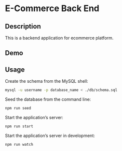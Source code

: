 # E-Commerce Back End

## Description

This is a backend application for ecommerce platform.

## Demo

## Usage

Create the schema from the MySQL shell:

```bash
mysql -u username -p database_name < ./db/schema.sql
```

Seed the database from the command line:

```bash
npm run seed
```

Start the application’s server:

```bash
npm run start
```

Start the application’s server in development:

```bash
npm run watch
```
